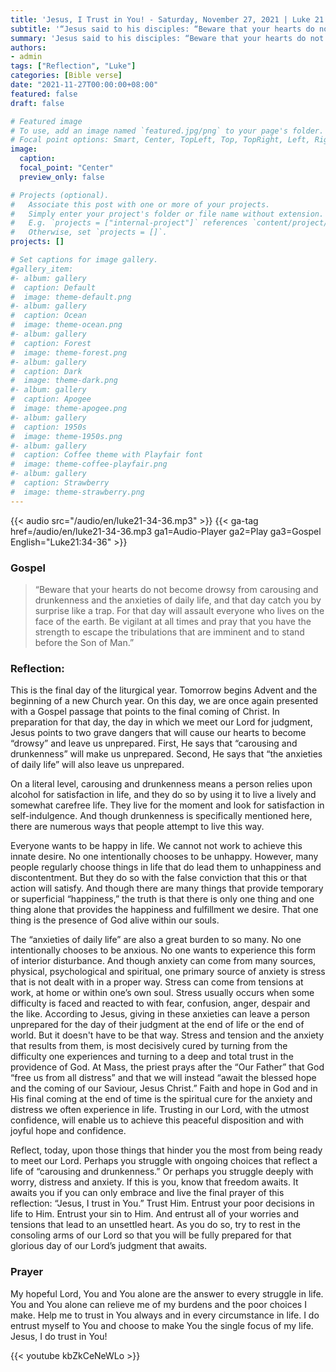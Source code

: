 ```yaml
---
title: 'Jesus, I Trust in You! - Saturday, November 27, 2021 | Luke 21:24-36'
subtitle: '“Jesus said to his disciples: “Beware that your hearts do not become drowsy from carousing and drunkenness and the anxieties of daily life, and that day catch you by surprise like a trap. For that day will assault everyone who lives on the face of the earth.” Luke 21:36'
summary: 'Jesus said to his disciples: “Beware that your hearts do not become drowsy from carousing and drunkenness and the anxieties of daily life, and that day catch you by surprise like a trap. For that day will assault everyone who lives on the face of the earth.” Luke 21:36'
authors:
- admin
tags: ["Reflection", "Luke"]
categories: [Bible verse]
date: "2021-11-27T00:00:00+08:00"
featured: false
draft: false

# Featured image
# To use, add an image named `featured.jpg/png` to your page's folder.
# Focal point options: Smart, Center, TopLeft, Top, TopRight, Left, Right, BottomLeft, Bottom, BottomRight
image:
  caption:
  focal_point: "Center"
  preview_only: false

# Projects (optional).
#   Associate this post with one or more of your projects.
#   Simply enter your project's folder or file name without extension.
#   E.g. `projects = ["internal-project"]` references `content/project/deep-learning/index.md`.
#   Otherwise, set `projects = []`.
projects: []

# Set captions for image gallery.
#gallery_item:
#- album: gallery
#  caption: Default
#  image: theme-default.png
#- album: gallery
#  caption: Ocean
#  image: theme-ocean.png
#- album: gallery
#  caption: Forest
#  image: theme-forest.png
#- album: gallery
#  caption: Dark
#  image: theme-dark.png
#- album: gallery
#  caption: Apogee
#  image: theme-apogee.png
#- album: gallery
#  caption: 1950s
#  image: theme-1950s.png
#- album: gallery
#  caption: Coffee theme with Playfair font
#  image: theme-coffee-playfair.png
#- album: gallery
#  caption: Strawberry
#  image: theme-strawberry.png
---
```


{{< audio src="/audio/en/luke21-34-36.mp3" >}}
{{< ga-tag href=/audio/en/luke21-34-36.mp3 ga1=Audio-Player ga2=Play ga3=Gospel English="Luke21:34-36" >}}


### Gospel
> “Beware that your hearts do not become drowsy from carousing and drunkenness and the anxieties of daily life, and that day catch you by surprise like a trap. For that day will assault everyone who lives on the face of the earth. Be vigilant at all times and pray that you have the strength to escape the tribulations that are imminent and to stand before the Son of Man.”

### Reflection:
This is the final day of the liturgical year. Tomorrow begins Advent and the beginning of a new Church year. On this day, we are once again presented with a Gospel passage that points to the final coming of Christ. In preparation for that day, the day in which we meet our Lord for judgment, Jesus points to two grave dangers that will cause our hearts to become “drowsy” and leave us unprepared. First, He says that “carousing and drunkenness” will make us unprepared. Second, He says that “the anxieties of daily life” will also leave us unprepared.

On a literal level, carousing and drunkenness means a person relies upon alcohol for satisfaction in life, and they do so by using it to live a lively and somewhat carefree life. They live for the moment and look for satisfaction in self-indulgence. And though drunkenness is specifically mentioned here, there are numerous ways that people attempt to live this way.

Everyone wants to be happy in life. We cannot not work to achieve this innate desire. No one intentionally chooses to be unhappy. However, many people regularly choose things in life that do lead them to unhappiness and discontentment. But they do so with the false conviction that this or that action will satisfy. And though there are many things that provide temporary or superficial “happiness,” the truth is that there is only one thing and one thing alone that provides the happiness and fulfillment we desire. That one thing is the presence of God alive within our souls.

The “anxieties of daily life” are also a great burden to so many. No one intentionally chooses to be anxious. No one wants to experience this form of interior disturbance. And though anxiety can come from many sources, physical, psychological and spiritual, one primary source of anxiety is stress that is not dealt with in a proper way. Stress can come from tensions at work, at home or within one’s own soul. Stress usually occurs when some difficulty is faced and reacted to with fear, confusion, anger, despair and the like. According to Jesus, giving in these anxieties can leave a person unprepared for the day of their judgment at the end of life or the end of world. But it doesn't have to be that way. Stress and tension and the anxiety that results from them, is most decisively cured by turning from the difficulty one experiences and turning to a deep and total trust in the providence of God. At Mass, the priest prays after the “Our Father” that God “free us from all distress” and that we will instead “await the blessed hope and the coming of our Saviour, Jesus Christ.” Faith and hope in God and in His final coming at the end of time is the spiritual cure for the anxiety and distress we often experience in life.
Trusting in our Lord, with the utmost confidence, will enable us to achieve this peaceful disposition and with joyful hope and confidence.

Reflect, today, upon those things that hinder you the most from being ready to meet our Lord. Perhaps you struggle with ongoing choices that reflect a life of “carousing and drunkenness.” Or perhaps you struggle deeply with worry, distress and anxiety. If this is you, know that freedom awaits. It awaits you if you can only embrace and live the final prayer of this reflection: “Jesus, I trust in You.” Trust Him. Entrust your poor decisions in life to Him. Entrust your sin to Him. And entrust all of your worries and tensions that lead to an unsettled heart. As you do so, try to rest in the consoling arms of our Lord so that you will be fully prepared for that glorious day of our Lord’s judgment that awaits.

### Prayer
My hopeful Lord, You and You alone are the answer to every struggle in life. You and You alone can relieve me of my burdens and the poor choices I make. Help me to trust in You always and in every circumstance in life. I do entrust myself to You and choose to make You the single focus of my life. Jesus, I do trust in You!

{{< youtube kbZkCeNeWLo >}}
